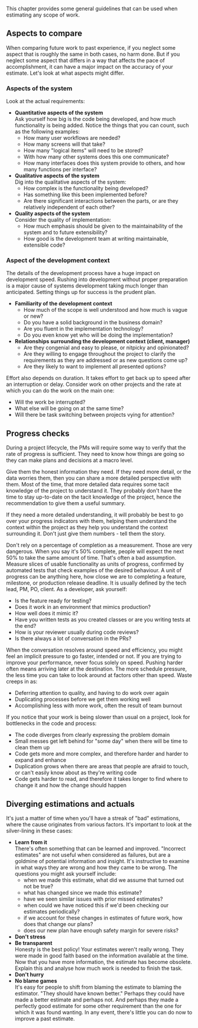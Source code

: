 This chapter provides some general guidelines that can be used when estimating any scope of work.

## Aspects to compare
When comparing future work to past experience, if you neglect some aspect that is roughly the same in both cases, no harm done. But if you neglect some aspect that differs in a way that affects the pace of accomplishment, it can have a major impact on the accuracy of your estimate. Let's look at what aspects might differ.

### Aspects of the system
Look at the actual requirements:

* **Quantitative aspects of the system**<br>
Ask yourself how big is the code being developed, and how much functionality is being added. Notice the things that you can count, such as the following examples:
  * How many user workflows are needed?
  * How many screens will that take?
  * How many "logical items" will need to be stored?
  * With how many other systems does this one communicate?
  * How many interfaces does this system provide to others, and how many functions per interface?
* **Qualitative aspects of the system**<br>
Dig into the qualitative aspects of the system:
  * How complex is the functionality being developed?
  * Has something like this been implemented before?
  * Are there significant interactions between the parts, or are they relatively independent of each other?
* **Quality aspects of the system**<br>
Consider the quality of implementation:
  * How much emphasis should be given to the maintainability of the system and to future extensibility?
  * How good is the development team at writing maintainable, extensible code?

### Aspect of the development context
The details of the development process have a huge impact on development speed. Rushing into development without proper preparation is a major cause of systems development taking much longer than anticipated. Setting things up for success is the prudent plan.

* **Familiarity of the development context**
  * How much of the scope is well understood and how much is vague or new?
  * Do you have a solid background in the business domain?
  * Are you fluent in the implementation technology?
  * Do you even know yet who will be doing the implementation?
* **Relationships surrounding the development context (client, manager)**
  * Are they congenial and easy to please, or nitpicky and opinionated?
  * Are they willing to engage throughout the project to clarify the requirements as they are addressed or as new questions come up?
  * Are they likely to want to implement all presented options?

Effort also depends on duration. It takes effort to get back up to speed after an interruption or delay. Consider work on other projects and the rate at which you can do the work on the main one:

* Will the work be interrupted?
* What else will be going on at the same time?
* Will there be task switching between projects vying for attention?

## Progress checks
During a project lifecycle, the PMs will require some way to verify that the rate of progress is sufficient. They need to know how things are going so they can make plans and decisions at a macro level.

Give them the honest information they need. If they need more detail, or the data worries them, then you can share a more detailed perspective with them. Most of the time, that more detailed data requires some tacit knowledge of the project to understand it. They probably don't have the time to stay up-to-date on the tacit knowledge of the project, hence the recommendation to give them a useful summary.

If they need a more detailed understanding, it will probably be best to go over your progress indicators with them, helping them understand the context within the project as they help you understand the context surrounding it. Don't just give them numbers - tell them the story.

Don't rely on a percentage of completion as a measurement. Those are very dangerous. When you say it's 50% complete, people will expect the next 50% to take the same amount of time. That's often a bad assumption. Measure slices of usable functionality as units of progress, confirmed by automated tests that check examples of the desired behaviour. A unit of progress can be anything here, how close we are to completing a feature, milestone, or production release deadline. It is usually defined by the tech lead, PM, PO, client. As a developer, ask yourself:

* Is the feature ready for testing?
* Does it work in an environment that mimics production?
* How well does it mimic it?
* Have you written tests as you created classes or are you writing tests at the end?
* How is your reviewer usually during code reviews?
* Is there always a lot of conversation in the PRs?

When the conversation resolves around speed and efficiency, you might feel an implicit pressure to go faster, intended or not. If you are trying to improve your performance, never focus solely on speed. Pushing harder often means arriving later at the destination. The more schedule pressure, the less time you can take to look around at factors other than speed. Waste creeps in as:

* Deferring attention to quality, and having to do work over again
* Duplicating processes before we get them working well
* Accomplishing less with more work, often the result of team burnout

If you notice that your work is being slower than usual on a project, look for bottlenecks in the code and process:

* The code diverges from clearly expressing the problem domain
* Small messes get left behind for "some day" when there will be time to clean them up
* Code gets more and more complex, and therefore harder and harder to expand and enhance
* Duplication grows when there are areas that people are afraid to touch, or can't easily know about as they're writing code
* Code gets harder to read, and therefore it takes longer to find where to change it and how the change should happen

## Diverging estimations and actuals
It's just a matter of time when you'll have a streak of "bad" estimations, where the cause originates from various factors. It's important to look at the silver-lining in these cases:

* **Learn from it**<br>
There's often something that can be learned and improved. "Incorrect estimates" are not useful when considered as failures, but are a goldmine of potential information and insight. It's instructive to examine in what ways they are wrong and how they came to be wrong. The questions you might ask yourself include:
  * when we made this estimate, what did we assume that turned out not be true?
  * what has changed since we made this estimate?
  * have we seen similar issues with prior missed estimates?
  * when could we have noticed this if we'd been checking our estimates periodically?
  * if we account for these changes in estimates of future work, how does that change our plans?
  * does our new plan have enough safety margin for severe risks?
* **Don't stress**
* **Be transparent**<br>
  Honesty is the best policy! Your estimates weren't really wrong. They were made in good faith based on the information available at the time. Now that you have more information, the estimate has become obsolete. Explain this and analyse how much work is needed to finish the task.
* **Don't hurry**
* **No blame games**<br>
  It's easy for people to shift from blaming the estimate to blaming the estimator. "They should have known better." Perhaps they could have made a better estimate and perhaps not. And perhaps they made a perfectly good estimate for some other requirement than the one for which it was found wanting. In any event, there's little you can do now to improve a past estimate.
